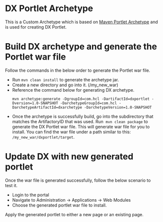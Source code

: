 # DX Portlet Archetype

This is a Custom Archetype which is based on [Maven Portlet Archetype](https://maven.apache.org/archetypes/maven-archetype-portlet/) and is used for creating DX Portlet.

# Build DX archetype and generate the Portlet war file
Follow the commands in the below order to generate the Portlet war file.

- Run ```mvn clean install``` to generate the archetype jar.
- Create a new directory and go into it. (/my_new_war)
- Reference the command below for generating DX archetype.
    ```
    mvn archetype:generate -DgroupId=com.hcl -DartifactId=dxportlet -Dversion=1.0-SNAPSHOT -DarchetypeGroupId=com.hcl -DarchetypeArtifactId=dxarchetype -DarchetypeVersion=1.0-SNAPSHOT
    ```
- Once the archetype is successfully build, go into the subdirectory that matches the ArtifactoryID that was used. Run  ```mvn clean package``` to generate the DX Portlet war file. This will generate war file for you to install. You can find the war file under a path similar to this: ```/my_new_war/dxportlet/target```.

# Update DX with new generated portlet

Once the war file is generated successfully, follow the below scenario to test it.

- Login to the portal
- Navigate to Administration -> Applications -> Web Modules
- Choose the generated portlet war file to install.

Apply the generated portlet to either a new page or an existing page.
